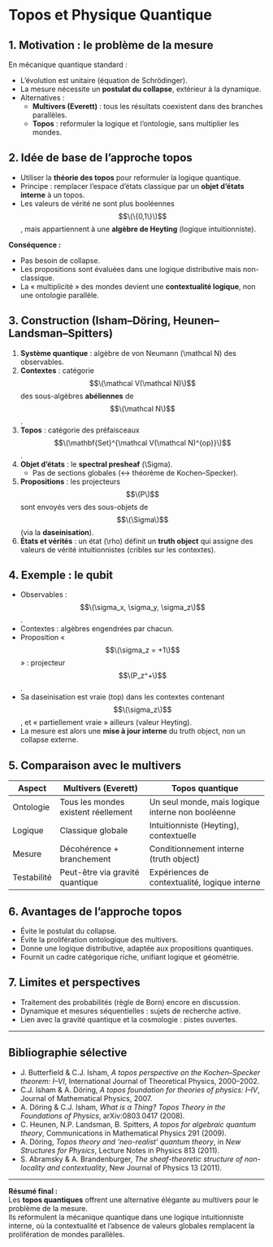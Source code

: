 # Topos et Physique Quantique

## 1. Motivation : le problème de la mesure

En mécanique quantique standard :  
- L’évolution est unitaire (équation de Schrödinger).  
- La mesure nécessite un **postulat du collapse**, extérieur à la dynamique.  
- Alternatives :  
  - **Multivers (Everett)** : tous les résultats coexistent dans des branches parallèles.  
  - **Topos** : reformuler la logique et l’ontologie, sans multiplier les mondes.

## 2. Idée de base de l’approche topos

- Utiliser la **théorie des topos** pour reformuler la logique quantique.  
- Principe : remplacer l’espace d’états classique par un **objet d’états interne** à un topos.  
- Les valeurs de vérité ne sont plus booléennes $$\(\{0,1\}\)$$, mais appartiennent à une **algèbre de Heyting** (logique intuitionniste).  

**Conséquence :**  
- Pas besoin de collapse.  
- Les propositions sont évaluées dans une logique distributive mais non-classique.  
- La « multiplicité » des mondes devient une **contextualité logique**, non une ontologie parallèle.

## 3. Construction (Isham–Döring, Heunen–Landsman–Spitters)

1. **Système quantique** : algèbre de von Neumann \(\mathcal N\) des observables.  
2. **Contextes** : catégorie $$\(\mathcal V(\mathcal N)\)$$ des sous-algèbres **abéliennes** de $$\(\mathcal N\)$$.  
3. **Topos** : catégorie des préfaisceaux $$\(\mathbf{Set}^{\mathcal V(\mathcal N)^{op}}\)$$.  
4. **Objet d’états** : le **spectral presheaf** \(\Sigma\).  
   - Pas de sections globales (↔ théorème de Kochen–Specker).  
5. **Propositions** : les projecteurs $$\(P\)$$ sont envoyés vers des sous-objets de $$\(\Sigma\)$$ (via la **daseinisation**).  
6. **États et vérités** : un état \(\rho\) définit un **truth object** qui assigne des valeurs de vérité intuitionnistes (cribles sur les contextes).  

## 4. Exemple : le qubit

- Observables : $$\(\sigma_x, \sigma_y, \sigma_z\)$$.  
- Contextes : algèbres engendrées par chacun.  
- Proposition « $$\(\sigma_z = +1\)$$ » : projecteur $$\(P_z^+\)$$.  
- Sa daseinisation est vraie (top) dans les contextes contenant $$\(\sigma_z\)$$, et « partiellement vraie » ailleurs (valeur Heyting).  
- La mesure est alors une **mise à jour interne** du truth object, non un collapse externe.

## 5. Comparaison avec le multivers

| Aspect | Multivers (Everett) | Topos quantique |
|--------|---------------------|-----------------|
| Ontologie | Tous les mondes existent réellement | Un seul monde, mais logique interne non booléenne |
| Logique | Classique globale | Intuitionniste (Heyting), contextuelle |
| Mesure | Décohérence + branchement | Conditionnement interne (truth object) |
| Testabilité | Peut-être via gravité quantique | Expériences de contextualité, logique interne |

## 6. Avantages de l’approche topos

- Évite le postulat du collapse.  
- Évite la prolifération ontologique des multivers.  
- Donne une logique distributive, adaptée aux propositions quantiques.  
- Fournit un cadre catégorique riche, unifiant logique et géométrie.

## 7. Limites et perspectives

- Traitement des probabilités (règle de Born) encore en discussion.  
- Dynamique et mesures séquentielles : sujets de recherche active.  
- Lien avec la gravité quantique et la cosmologie : pistes ouvertes.

---

## Bibliographie sélective

- J. Butterfield & C.J. Isham, *A topos perspective on the Kochen–Specker theorem: I–VI*, International Journal of Theoretical Physics, 2000–2002.  
- C.J. Isham & A. Döring, *A topos foundation for theories of physics: I–IV*, Journal of Mathematical Physics, 2007.  
- A. Döring & C.J. Isham, *What is a Thing? Topos Theory in the Foundations of Physics*, arXiv:0803.0417 (2008).  
- C. Heunen, N.P. Landsman, B. Spitters, *A topos for algebraic quantum theory*, Communications in Mathematical Physics 291 (2009).  
- A. Döring, *Topos theory and ‘neo-realist’ quantum theory*, in *New Structures for Physics*, Lecture Notes in Physics 813 (2011).  
- S. Abramsky & A. Brandenburger, *The sheaf-theoretic structure of non-locality and contextuality*, New Journal of Physics 13 (2011).  

---

**Résumé final :**  
Les **topos quantiques** offrent une alternative élégante au multivers pour le problème de la mesure.  
Ils reformulent la mécanique quantique dans une logique intuitionniste interne, où la contextualité et l’absence de valeurs globales remplacent la prolifération de mondes parallèles.
